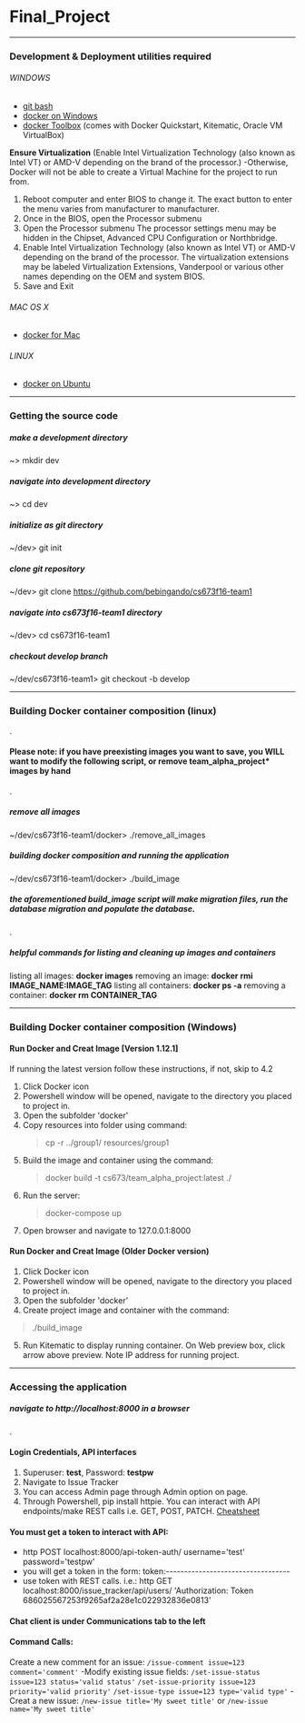 # Final_Project

---

### Development & Deployment utilities required

###### WINDOWS
* [git bash](http://www.geekgumbo.com/2010/04/09/installing-git-on-windows/)
* [docker on Windows](https://docs.docker.com/engine/installation/windows/)
* [docker Toolbox](https://github.com/docker/toolbox/releases/tag/v1.12.3) (comes with Docker Quickstart, Kitematic, Oracle VM VirtualBox)

**Ensure Virtualization** (Enable Intel Virtualization Technology (also known as Intel VT) or AMD-V depending on the brand of the processor.)
-Otherwise, Docker will not be able to create a Virtual Machine for the project to run from.
1) Reboot computer and enter BIOS to change it. The exact button to enter the menu varies from manufacturer to manufacturer. 
2) Once in the BIOS, open the Processor submenu 
3) Open the Processor submenu The processor settings menu may be hidden in the Chipset, Advanced CPU Configuration or Northbridge.
4) Enable Intel Virtualization Technology (also known as Intel VT) or AMD-V depending on the brand of the processor. The virtualization extensions may be labeled Virtualization Extensions, Vanderpool or various other names depending on the OEM and system BIOS.
5) Save and Exit


###### MAC OS X
* [docker for Mac](https://docs.docker.com/docker-for-mac/)

###### LINUX
* [docker on Ubuntu](https://docs.docker.com/engine/installation/linux/ubuntulinux/)

---

### Getting the source code

##### make a development directory
~> mkdir dev

##### navigate into development directory
~> cd dev

##### initialize as git directory
~/dev> git init

##### clone git repository
~/dev> git clone https://github.com/bebingando/cs673f16-team1

##### navigate into cs673f16-team1 directory
~/dev> cd cs673f16-team1

##### checkout develop branch
~/dev/cs673f16-team1> git checkout -b develop

---

### Building Docker container composition (linux)
.
#### Please note: if you have preexisting images you want to save, you WILL want to modify the following script, or remove team_alpha_project* images by hand

.

##### remove all images
~/dev/cs673f16-team1/docker> ./remove_all_images

##### building docker composition and running the application
~/dev/cs673f16-team1/docker> ./build_image

##### the aforementioned build_image script will make migration files, run the database migration and populate the database.
.
##### helpful commands for listing and cleaning up images and containers
listing all images: **docker images**
removing an image: **docker rmi IMAGE_NAME:IMAGE_TAG**
listing all containers: **docker ps -a**
removing a container: **docker rm CONTAINER_TAG**

---

### Building Docker container composition (Windows)
#### **Run Docker and Creat Image** [Version 1.12.1]
If running the latest version follow these instructions, if not, skip to 4.2
1) Click Docker icon
2) Powershell window will be opened, navigate to the directory you placed to project in. 
3) Open the subfolder 'docker'
4) Copy resources into folder using command: 
   > cp -r ../group1/ resources/group1
5) Build the image and container using the command:
   > docker build -t cs673/team_alpha_project:latest ./ 
6) Run the server:
   > docker-compose up
7) Open browser and navigate to 127.0.0.1:8000

#### **Run Docker and Creat Image** (Older Docker version)
1) Click Docker icon
2) Powershell window will be opened, navigate to the directory you placed to project in. 
3) Open the subfolder 'docker'
4) Create project image and container with the command:
  > ./build_image
5) Run Kitematic to display running container. On Web preview box, click arrow above preview. Note IP address for running project.


---

### Accessing the application

##### navigate to http://localhost:8000 in a browser
.
#### Login Credentials, API interfaces
1) Superuser: **test**, Password: **testpw**
2) Navigate to Issue Tracker
3) You can access Admin page through Admin option on page. 
4) Through Powershell, pip install httpie. You can interact with API    endpoints/make REST calls i.e. GET, POST, PATCH.
   [Cheatsheet](http://ricostacruz.com/cheatsheets/httpie.html)

#### You must get a token to interact with API:
 - http POST localhost:8000/api-token-auth/ username='test' password='testpw'
 - you will get a token in the form: token:----------------------------------
 - use token with REST calls. i.e.:
http GET localhost:8000/issue_tracker/api/users/ 'Authorization: Token 686025567253f9265af2a28e1c022932836e0813'
#### Chat client is under Communications tab to the left

#### Command Calls:
Create a new comment for an issue:
`/issue-comment issue=123 comment='comment'`
-Modify existing issue fields:
`/set-issue-status issue=123 status='valid status'`
`/set-issue-priority issue=123 priority='valid priority'`
`/set-issue-type issue=123 type='valid type'`
-Creat a new issue:
`/new-issue title='My sweet title'`
or
`/new-issue name='My sweet title'`

